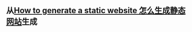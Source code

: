 ## 从[How to generate a static website 怎么生成静态网站](https://github.com/dongguangming/How-to-generate-a-static-website)生成


